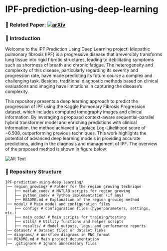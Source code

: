 # IPF-prediction-using-deep-learning
### 📄 Related Paper: [![arXiv](https://img.shields.io/badge/arXiv-YourPaperID-red)](https://arxiv.org/abs/YourPaperID)
### 👋 Introduction 

Welcome to the IPF Prediction Using Deep Learning project! Idiopathic pulmonary fibrosis (IPF) is a progressive disease that irreversibly transforms lung tissue into rigid fibrotic structures, leading to debilitating symptoms such as shortness of breath and chronic fatigue. The heterogeneity and complexity of this disease, particularly regarding its severity and progression rate, have made predicting its future course a complex and challenging task. Besides, traditional diagnostic methods based on clinical evaluations and imaging have limitations in capturing the disease’s complexity.

This repository presents a deep learning approach to predict the progression of IPF using the Kaggle Pulmonary Fibrosis Progression dataset, which includes computed tomography images and clinical information. By leveraging a proposed context-aware sequential-parallel hybrid transformer model and enriching predictions with clinical information, the method achieved a Laplace Log-Likelihood score of −6.508, outperforming previous techniques. This work highlights the potential of advanced deep learning models in providing accurate predictions, aiding in the diagnosis and management of IPF. The overview of the proposed method is shown in figure below:

![Alt Text](images/overview.png)
### 📂 Repository Structure
```plaintext
IPF-prediction-using-deep-learning/
│── region_growing/ # Folder for the region growing technique
│   ├── matlab_code/ # MATLAB scripts for region growing
│   ├── python_code/ # Python implementation (if any)
│   ├── README.md # Explanation of the region growing method
│── model/ # Main model and configuration files
│   ├── config/ # Configuration files (hyperparameters, settings, etc.)
│   ├── main_code/ # Main scripts for training/testing
│   ├── utils/ # Utility functions and helper scripts
│   ├── results/ # Model outputs, logs, and performance reports
│── dataset/ # Dataset files or dataset links
│── diagrams/ # Workflow diagrams in PNG format
│── README.md # Main project documentation
│── .gitignore # Ignore unnecessary files



